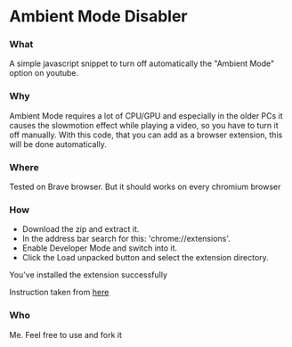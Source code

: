 # Ambient Mode Disabler

### What 
A simple javascript snippet to turn off automatically the "Ambient Mode" option on youtube.

### Why
Ambient Mode requires a lot of CPU/GPU and especially in the older PCs it causes the slowmotion effect while playing a video, so you have to turn it off manually.
With this code, that you can add as a browser extension, this will be done automatically.

### Where
Tested on Brave browser.
But it should works on every chromium browser

### How
 - Download the zip and extract it.
 - In the address bar search for this: 'chrome://extensions'.
 - Enable Developer Mode and switch into it.
 - Click the Load unpacked button and select the extension directory.
 
 You've installed the extension successfully
 
 Instruction taken from <a href="https://www.freecodecamp.org/news/write-your-own-browser-extensions/">here</a>

### Who
Me. Feel free to use and fork it
